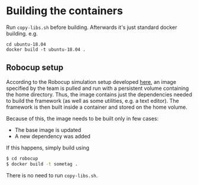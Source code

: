 # Building the containers

Run `copy-libs.sh` before building. Afterwards it's just standard docker building.
e.g.
```
cd ubuntu-18.04
docker build -t ubuntu-18.04 .
```

## Robocup setup
According to the Robocup simulation setup developed
[here](https://github.com/RoboCup-SSL/ssl-simulation-setup), an image specified
by the team is pulled and run with a persistent volume containing the home
directory.  Thus, the image contains just the dependencies needed to build the
framework (as well as some utilities, e.g. a text editor). The framework is
then built inside a container and stored on the home volume.

Because of this, the image needs to be built only in few cases:
- The base image is updated
- A new dependency was added

If this happens, simply build using
```bash
$ cd robocup
$ docker build -t sometag .
```
There is no need to run `copy-libs.sh`.
